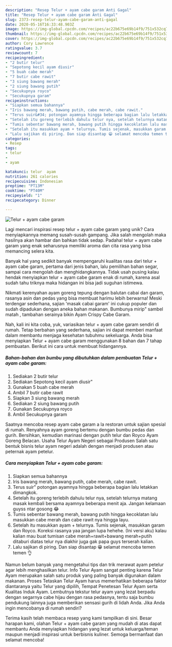 ```yaml
---
description: "Resep Telur + ayam cabe garam Anti Gagal"
title: "Resep Telur + ayam cabe garam Anti Gagal"
slug: 2373-resep-telur-ayam-cabe-garam-anti-gagal
date: 2020-05-16T16:33:48.903Z
image: https://img-global.cpcdn.com/recipes/ac22b675e69b14f9/751x532cq70/telur-ayam-cabe-garam-foto-resep-utama.jpg
thumbnail: https://img-global.cpcdn.com/recipes/ac22b675e69b14f9/751x532cq70/telur-ayam-cabe-garam-foto-resep-utama.jpg
cover: https://img-global.cpcdn.com/recipes/ac22b675e69b14f9/751x532cq70/telur-ayam-cabe-garam-foto-resep-utama.jpg
author: Cory Lawrence
ratingvalue: 3.7
reviewcount: 7
recipeingredient:
- "2 butir telur"
- "Sepotong kecil ayam diusir"
- "5 buah cabe merah"
- "7 butir cabe rawit"
- "3 siung bawang merah"
- "2 siung bawang putih"
- "Secukupnya royco"
- "Secukupnya garam"
recipeinstructions:
- "Siapkan semua bahannya"
- "Iris bawang merah, bawang putih, cabe merah, cabe rawit."
- "Terus suir&#34; potongan ayamnya hingga beberapa bagian lalu letakkan dimangkok."
- "Setelah itu goreng terlebih dahulu telur nya, setelah telurnya matang masak kembali bersama ayamnya beberapa menit aja. Jangan kelamaan guyss ntar gosong 😂"
- "Tumis sebentar bawang merah, bawang putih hingga kecoklatan lalu masukkan cabe merah dan cabe rawit nya hingga layu."
- "Setelah itu masukkan ayam + telurnya. Tumis sejenak, masukkan garam dan Royco. Koreksi rasanya yaa jangan lupa hehehe. (Ini versi aku) kalau kalian mau buat tumisan cabe merah+rawit+bawang merah+putih ditaburi diatas telur nya diakhir juga gak papa guys terserah kalian."
- "Lalu sajikan di piring. Dan siap disantap 😁 selamat mencoba temen temen 👌"
categories:
- Resep
tags:
- telur
- 
- ayam

katakunci: telur  ayam 
nutrition: 261 calories
recipecuisine: Indonesian
preptime: "PT13M"
cooktime: "PT40M"
recipeyield: "1"
recipecategory: Dinner

---
```



![Telur + ayam cabe garam](https://img-global.cpcdn.com/recipes/ac22b675e69b14f9/751x532cq70/telur-ayam-cabe-garam-foto-resep-utama.jpg)

Lagi mencari inspirasi resep telur + ayam cabe garam yang unik? Cara menyiapkannya memang susah-susah gampang. Jika salah mengolah maka hasilnya akan hambar dan bahkan tidak sedap. Padahal telur + ayam cabe garam yang enak seharusnya memiliki aroma dan cita rasa yang bisa memancing selera kita.

Banyak hal yang sedikit banyak mempengaruhi kualitas rasa dari telur + ayam cabe garam, pertama dari jenis bahan, lalu pemilihan bahan segar, sampai cara mengolah dan menghidangkannya. Tidak usah pusing kalau hendak menyiapkan telur + ayam cabe garam enak di rumah, karena asal sudah tahu triknya maka hidangan ini bisa jadi suguhan istimewa.

Nikmati kerenyahan ayam goreng tepung dengan balutan cabai dan garam, rasanya asin dan pedas yang bisa membuat harimu lebih berwarna! Meski terdengar sederhana, sajian &#39;masak cabai garam&#39; ini cukup populer dan sudah dipadukan dengan aneka bahan makanan. Bumbunya mirip&#34; sambel matah , tambahan serainya bikin Ayam Crispy Cabe Garam.


Nah, kali ini kita coba, yuk, variasikan telur + ayam cabe garam sendiri di rumah. Tetap berbahan yang sederhana, sajian ini dapat memberi manfaat dalam membantu menjaga kesehatan tubuhmu sekeluarga. Anda bisa menyiapkan Telur + ayam cabe garam menggunakan 8 bahan dan 7 tahap pembuatan. Berikut ini cara untuk membuat hidangannya.

<!--inarticleads1-->

##### Bahan-bahan dan bumbu yang dibutuhkan dalam pembuatan Telur + ayam cabe garam:

1. Sediakan 2 butir telur
1. Sediakan Sepotong kecil ayam diusir&#34;
1. Gunakan 5 buah cabe merah
1. Ambil 7 butir cabe rawit
1. Siapkan 3 siung bawang merah
1. Sediakan 2 siung bawang putih
1. Gunakan Secukupnya royco
1. Ambil Secukupnya garam


Saatnya mencoba resep ayam cabe garam a la restoran untuk sajian spesial di rumah. Renyahnya ayam goreng bertemu dengan bumbu pedas dan gurih. Bersihkan, kemudian marinasi dengan putih telur dan Royco Ayam Goreng Belacan. Usaha Telur Ayam Negeri sebagai Produsen Salah satu bentuk bisnis telur ayam negeri adalah dengan menjadi produsen atau peternak ayam petelur. 

<!--inarticleads2-->

##### Cara menyiapkan Telur + ayam cabe garam:

1. Siapkan semua bahannya
1. Iris bawang merah, bawang putih, cabe merah, cabe rawit.
1. Terus suir&#34; potongan ayamnya hingga beberapa bagian lalu letakkan dimangkok.
1. Setelah itu goreng terlebih dahulu telur nya, setelah telurnya matang masak kembali bersama ayamnya beberapa menit aja. Jangan kelamaan guyss ntar gosong 😂
1. Tumis sebentar bawang merah, bawang putih hingga kecoklatan lalu masukkan cabe merah dan cabe rawit nya hingga layu.
1. Setelah itu masukkan ayam + telurnya. Tumis sejenak, masukkan garam dan Royco. Koreksi rasanya yaa jangan lupa hehehe. (Ini versi aku) kalau kalian mau buat tumisan cabe merah+rawit+bawang merah+putih ditaburi diatas telur nya diakhir juga gak papa guys terserah kalian.
1. Lalu sajikan di piring. Dan siap disantap 😁 selamat mencoba temen temen 👌


Namun belum banyak yang mengetahui tips dan trik merawat ayam petelur agar lebih menghasilkan telur. Info Telur Ayam sangat penting karena Telur Ayam merupakan salah satu produk yang paling banyak digunakan dalam makanan. Proses Tetaskan Telur Ayam harus memerhatikan beberapa faktor diantaranya yaitu Telur yang dipilih, Tempat Penetesan Telur Ayam serta Kualitas Induk Ayam. Lembutnya tekstur telur ayam yang lezat berpadu dengan segarnya cabe hijau dengan rasa pedasnya, tentu saja bumbu pendukung lainnya juga memberikan sensasi gurih di lidah Anda. Jika Anda ingin mencobanya di rumah sendiri? 

Terima kasih telah membaca resep yang kami tampilkan di sini. Besar harapan kami, olahan Telur + ayam cabe garam yang mudah di atas dapat membantu Anda menyiapkan hidangan yang lezat untuk keluarga/teman maupun menjadi inspirasi untuk berbisnis kuliner. Semoga bermanfaat dan selamat mencoba!
